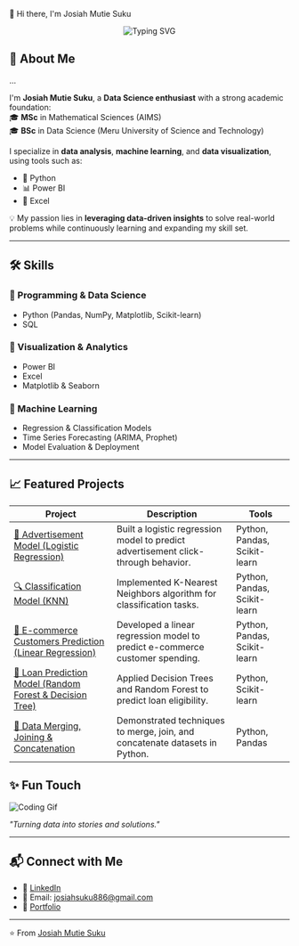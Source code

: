👋 Hi there, I'm Josiah Mutie Suku

<p align="center">
  <img src="https://readme-typing-svg.herokuapp.com?font=Fira+Code&pause=1000&color=00D26A&center=true&vCenter=true&width=435&lines=Data+Science+Enthusiast;Machine+Learning+Developer;Data+Visualization+Expert;Python+%7C+Power+BI+%7C+SQL;Turning+Data+Into+Solutions" alt="Typing SVG" />
</p>

## 🚀 About Me
...


I'm **Josiah Mutie Suku**, a **Data Science enthusiast** with a strong academic foundation:  
🎓 **MSc** in Mathematical Sciences (AIMS)  
🎓 **BSc** in Data Science (Meru University of Science and Technology)  

I specialize in **data analysis**, **machine learning**, and **data visualization**, using tools such as:  
- 🐍 Python  
- 📊 Power BI  
- 📑 Excel  

💡 My passion lies in **leveraging data-driven insights** to solve real-world problems while continuously learning and expanding my skill set.  

---

## 🛠️ Skills  

### 🔹 Programming & Data Science  
- Python (Pandas, NumPy, Matplotlib, Scikit-learn)  
- SQL  

### 🔹 Visualization & Analytics  
- Power BI  
- Excel  
- Matplotlib & Seaborn  

### 🔹 Machine Learning  
- Regression & Classification Models  
- Time Series Forecasting (ARIMA, Prophet)  
- Model Evaluation & Deployment  

---

## 📈 Featured Projects  

| Project | Description | Tools |
|---------|-------------|-------|
| [📢 Advertisement Model (Logistic Regression)](https://github.com/Mutie886/data-analyst-notebook/blob/main/Advertisement_model_using_Logistic_Regression__Project.ipynb) | Built a logistic regression model to predict advertisement click-through behavior. | Python, Pandas, Scikit-learn |
| [🔍 Classification Model (KNN)](https://github.com/Mutie886/data-analyst-notebook/blob/main/Classification_model_using_KNN.ipynb) | Implemented K-Nearest Neighbors algorithm for classification tasks. | Python, Pandas, Scikit-learn |
| [🛒 E-commerce Customers Prediction (Linear Regression)](https://github.com/Mutie886/data-analyst-notebook/blob/main/EcommerceCustomers_Prediction_model_using_LinearRegression_project.ipynb) | Developed a linear regression model to predict e-commerce customer spending. | Python, Pandas, Scikit-learn |
| [🏦 Loan Prediction Model (Random Forest & Decision Tree)](https://github.com/Mutie886/data-analyst-notebook/blob/main/Loan_pridictions_model_using_Random_Forest_and_Decision_Tree_Project.ipynb) | Applied Decision Trees and Random Forest to predict loan eligibility. | Python, Scikit-learn |
| [🔗 Data Merging, Joining & Concatenation](https://github.com/Mutie886/data-analyst-notebook/blob/main/MergingJoiningandConcatenating.ipynb) | Demonstrated techniques to merge, join, and concatenate datasets in Python. | Python, Pandas |


## ✨ Fun Touch  

![Coding Gif](https://media.giphy.com/media/qgQUggAC3Pfv687qPC/giphy.gif)  

*"Turning data into stories and solutions."*  

---

## 📬 Connect with Me  

- 💼 [LinkedIn](www.linkedin.com/in/josia-mutie-350a19210)    
- 📧 Email: josiahsuku886@gmail.com  
- 💼 [Portfolio](https://mutie886.github.io/Portfolio_template/)    
---

⭐️ From [Josiah Mutie Suku](https://github.com/Mutie886)

